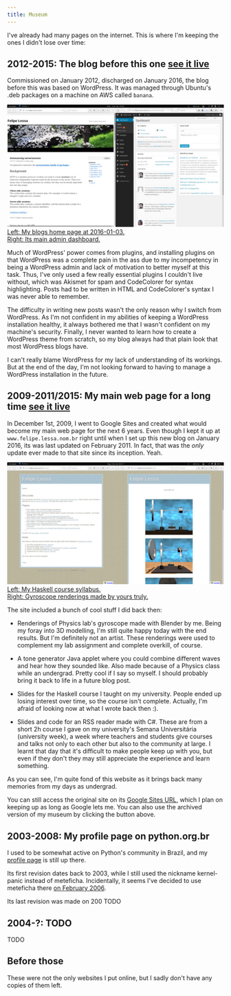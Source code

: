```yaml
---
title: Museum
---
```



I've already had many pages on the internet.  This is where I'm
keeping the ones I didn't lose over time:


## 2012-2015: The blog before this one <a class="button museum-live-button" target="_blank" href="/museum/blog.felipe.lessa.nom.br/" title="Live version of old blog.felipe.lessa.nom.br">see it live</a>

Commissioned on January 2012, discharged on January 2016, the blog
before this was based on WordPress.  It was managed through Ubuntu's
.deb packages on a machine on AWS called `banana`.

<a class="picture" target="_blank" href="/images/museum-wordpress-full.png" title="Full size image"><img src="/images/museum-wordpress.jpg" alt="Screenshot of my blog before this one">Left: My blogs home page at 2016-01-03.  <br>Right: Its main admin dashboard.</a>

Much of WordPress' power comes from plugins, and installing plugins on
that WordPress was a complete pain in the ass due to my incompetency
in being a WordPress admin and lack of motivation to better myself at
this task.  Thus, I've only used a few really essential plugins I
couldn't live without, which was Akismet for spam and CodeColorer for
syntax highlighting.  Posts had to be written in HTML and
CodeColorer's syntax I was never able to remember.

The difficulty in writing new posts wasn't the only reason why I
switch from WordPress.  As I'm not confident in my abilities of
keeping a WordPress installation healthy, it always bothered me that I
wasn't confident on my machine's security.  Finally, I never wanted to
learn how to create a WordPress theme from scratch, so my blog always
had that plain look that most WordPress blogs have.

I can't really blame WordPress for my lack of understanding of its
workings.  But at the end of the day, I'm not looking forward to
having to manage a WordPress installation in the future.


## 2009-2011/2015: My main web page for a long time <a class="button museum-live-button" target="_blank" href="/museum/www.felipe.lessa.nom.br/" title="Live version of old www.felipe.lessa.nom.br">see it live</a>

In December 1st, 2009, I went to Google Sites and created what would
become my main web page for the next 6 years.  Even though I kept it
up at `www.felipe.lessa.nom.br` right until when I set up this new
blog on January 2016, its was last updated on February 2011.  In fact,
that was the _only_ update ever made to that site since its inception.
Yeah.

<a class="picture" target="_blank" href="/images/museum-googlesites-full.png" title="Full size image"><img src="/images/museum-googlesites.jpg" alt="Screenshot of my main website before this one">Left: My Haskell course syllabus.  <br>Right: Gyroscope renderings made by yours truly.</a>

The site included a bunch of cool stuff I did back then:

  * Renderings of Physics lab's gyroscope made with Blender by me.
    Being my foray into 3D modelling, I'm still quite happy today with
    the end results.  But I'm definitely not an artist.  These
    renderings were used to complement my lab assignment and complete
    overkill, of course.

  * A tone generator Java applet where you could combine different
    waves and hear how they sounded like.  Also made because of a
    Physics class while an undergrad.  Pretty cool if I say so myself.
    I should probably bring it back to life in a future blog post.

  * Slides for the Haskell course I taught on my university.  People
    ended up losing interest over time, so the course isn't complete.
    Actually, I'm afraid of looking now at what I wrote back then :).

  * Slides and code for an RSS reader made with C#.  These are from a
    short 2h course I gave on my university's Semana Universitária
    (university week), a week where teachers and students give courses
    and talks not only to each other but also to the community at
    large.  I learnt that day that it's difficult to make people keep
    up with you, but even if they don't they may still appreciate the
    experience and learn something.

As you can see, I'm quite fond of this website as it brings back many
memories from my days as undergrad.

You can still access the original site on its
[Google Sites URL](https://sites.google.com/site/felipelessa/), which
I plan on keeping up as long as Google lets me.  You can also use the
archived version of my museum by clicking the button above.

## 2003-2008: My profile page on python.org.br

I used to be somewhat active on Python's community in Brazil, and my
[profile page](http://wiki.python.org.br/FelipeLessa) is still up
there.

Its first revision dates back to 2003, while I still used the
nickname kernel-panic instead of meteficha.  Incidentally, it seems
I've decided to use meteficha there
[on February 2006](http://wiki.python.org.br/FelipeLessa?action=diff&rev1=7&rev2=8).

Its last revision was made on 200 TODO

## 2004-?: TODO

TODO

## Before those

These were not the only websites I put online, but I sadly don't have
any copies of them left.
